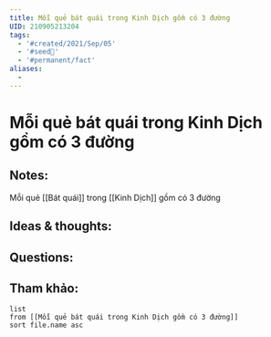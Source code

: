```yaml
---
title: Mỗi quẻ bát quái trong Kinh Dịch gồm có 3 đường
UID: 210905213204
tags:
  - '#created/2021/Sep/05'
  - '#seed🥜'
  - '#permanent/fact'
aliases:
  - 
---
```

# Mỗi quẻ bát quái trong Kinh Dịch gồm có 3 đường

## Notes:
Mỗi quẻ [[Bát quái]] trong [[Kinh Dịch]] gồm có 3 đường

## Ideas & thoughts:

## Questions:


## Tham khảo:
```dataview
list
from [[Mỗi quẻ bát quái trong Kinh Dịch gồm có 3 đường]]
sort file.name asc
```